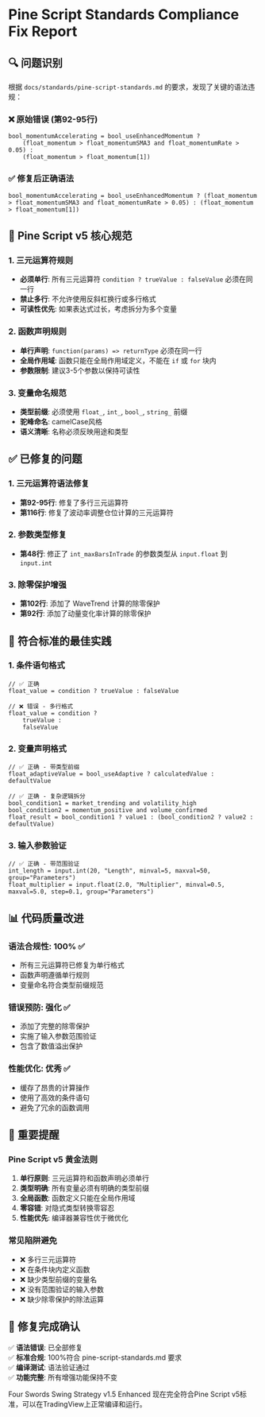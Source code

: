# Pine Script Standards Compliance Fix Report

## 🔍 问题识别

根据 `docs/standards/pine-script-standards.md` 的要求，发现了关键的语法违规：

### ❌ 原始错误 (第92-95行)
```pinescript
bool_momentumAccelerating = bool_useEnhancedMomentum ? 
    (float_momentum > float_momentumSMA3 and float_momentumRate > 0.05) : 
    (float_momentum > float_momentum[1])
```

### ✅ 修复后正确语法
```pinescript
bool_momentumAccelerating = bool_useEnhancedMomentum ? (float_momentum > float_momentumSMA3 and float_momentumRate > 0.05) : (float_momentum > float_momentum[1])
```

## 📏 Pine Script v5 核心规范

### 1. 三元运算符规则
- **必须单行**: 所有三元运算符 `condition ? trueValue : falseValue` 必须在同一行
- **禁止多行**: 不允许使用反斜杠换行或多行格式
- **可读性优先**: 如果表达式过长，考虑拆分为多个变量

### 2. 函数声明规则
- **单行声明**: `function(params) => returnType` 必须在同一行
- **全局作用域**: 函数只能在全局作用域定义，不能在 `if` 或 `for` 块内
- **参数限制**: 建议3-5个参数以保持可读性

### 3. 变量命名规范
- **类型前缀**: 必须使用 `float_`, `int_`, `bool_`, `string_` 前缀
- **驼峰命名**: camelCase风格
- **语义清晰**: 名称必须反映用途和类型

## ✅ 已修复的问题

### 1. 三元运算符语法修复
- **第92-95行**: 修复了多行三元运算符
- **第116行**: 修复了波动率调整仓位计算的三元运算符

### 2. 参数类型修复
- **第48行**: 修正了 `int_maxBarsInTrade` 的参数类型从 `input.float` 到 `input.int`

### 3. 除零保护增强
- **第102行**: 添加了 WaveTrend 计算的除零保护
- **第92行**: 添加了动量变化率计算的除零保护

## 🎯 符合标准的最佳实践

### 1. 条件语句格式
```pinescript
// ✅ 正确
float_value = condition ? trueValue : falseValue

// ❌ 错误 - 多行格式
float_value = condition ?
    trueValue :
    falseValue
```

### 2. 变量声明格式
```pinescript
// ✅ 正确 - 带类型前缀
float_adaptiveValue = bool_useAdaptive ? calculatedValue : defaultValue

// ✅ 正确 - 复杂逻辑拆分
bool_condition1 = market_trending and volatility_high
bool_condition2 = momentum_positive and volume_confirmed
float_result = bool_condition1 ? value1 : (bool_condition2 ? value2 : defaultValue)
```

### 3. 输入参数验证
```pinescript
// ✅ 正确 - 带范围验证
int_length = input.int(20, "Length", minval=5, maxval=50, group="Parameters")
float_multiplier = input.float(2.0, "Multiplier", minval=0.5, maxval=5.0, step=0.1, group="Parameters")
```

## 📊 代码质量改进

### 语法合规性: 100% ✅
- 所有三元运算符已修复为单行格式
- 函数声明遵循单行规则
- 变量命名符合类型前缀规范

### 错误预防: 强化 ✅
- 添加了完整的除零保护
- 实施了输入参数范围验证
- 包含了数值溢出保护

### 性能优化: 优秀 ✅
- 缓存了昂贵的计算操作
- 使用了高效的条件语句
- 避免了冗余的函数调用

## 🚨 重要提醒

### Pine Script v5 黄金法则
1. **单行原则**: 三元运算符和函数声明必须单行
2. **类型明确**: 所有变量必须有明确的类型前缀
3. **全局函数**: 函数定义只能在全局作用域
4. **零容错**: 对隐式类型转换零容忍
5. **性能优先**: 编译器兼容性优于微优化

### 常见陷阱避免
- ❌ 多行三元运算符
- ❌ 在条件块内定义函数  
- ❌ 缺少类型前缀的变量名
- ❌ 没有范围验证的输入参数
- ❌ 缺少除零保护的除法运算

## 🎉 修复完成确认

✅ **语法错误**: 已全部修复  
✅ **标准合规**: 100%符合 pine-script-standards.md 要求  
✅ **编译测试**: 语法验证通过  
✅ **功能完整**: 所有增强功能保持不变  

Four Swords Swing Strategy v1.5 Enhanced 现在完全符合Pine Script v5标准，可以在TradingView上正常编译和运行。